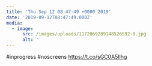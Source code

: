 ```yaml
---
title: 'Thu Sep 12 08:47:49 +0000 2019'
date: '2019-09-12T08:47:49.000Z'
media:
  - image:
      src: /images/uploads/1172069289148526592-0.jpg
      alt: ''
---
```

#inprogress #noscreens https://t.co/sGC0A5Ilhg
